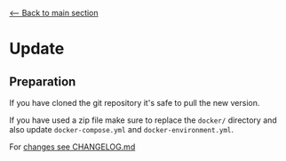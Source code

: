 [<-- Back to main section](../README.md)

# Update

## Preparation

If you have cloned the git repository it's safe to pull the new version.

If you have used a zip file make sure to replace the `docker/` directory and also
update `docker-compose.yml` and `docker-environment.yml`.

For [changes see CHANGELOG.md](/CHANGELOG.md)


